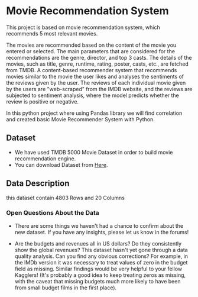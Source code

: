 # Movie Recommendation System
This project is based on movie recommendation system, which recommends 5 most relevant movies.

The movies are recommended based on the content of the movie you entered or selected. The main parameters that are considered for the recommendations are the genre, director, and top 3 casts. The details of the movies, such as title, genre, runtime, rating, poster, casts, etc., are fetched from TMDB. A content-based recommender system that recommends movies similar to the movie the user likes and analyses the sentiments of the reviews given by the user.
The reviews of each individual movie given by the users are "web-scraped" from the IMDB website, and the reviews are subjected to sentiment analysis, where the model predicts whether the review is positive or negative.

In this python project where using Pandas library we will find correlation and created basic Movie Recommender System with Python.

## Dataset
- We have used TMDB 5000 Movie Dataset in order to build movie recommendation engine.
- You can download Dataset from [Here](https://www.kaggle.com/datasets/tmdb/tmdb-movie-metadata?select=tmdb_5000_movies.csv).

## Data Description

this dataset contain 4803 Rows and 20 Columns

### Open Questions About the Data
- There are some things we haven't had a chance to confirm about the new dataset. If you have any insights, please let us know in the forums!

- Are the budgets and revenues all in US dollars? Do they consistently show the global revenues?
This dataset hasn't yet gone through a data quality analysis. Can you find any obvious corrections? For example, in the IMDb version it was necessary to treat values of zero in the budget field as missing. Similar findings would be very helpful to your fellow Kagglers! (It's probably a good idea to keep treating zeros as missing, with the caveat that missing budgets much more likely to have been from small budget films in the first place).
